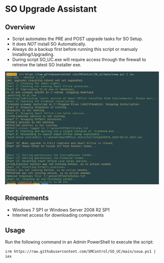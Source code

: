 # SO Upgrade Assistant

## Overview

- Script automates the PRE and POST upgrade tasks for SO Setup.
- It does *NOT* install SO Automatically.
- Always do a backup first before running this script or manualy Installing/Upgrading.
- During script SO_UC.exe will require access through the firewall to retreive the latest SO Installer exe.

![Screenshot of Smart Office Upgrade Client](https://github.com/SMControl/SO_UC/raw/main/2024-06-23_1230.png)

## Requirements

- Windows 7 SP1 or Windows Server 2008 R2 SP1
- Internet access for downloading components

## Usage

Run the following command in an Admin PowerShell to execute the script:
```
irm https://raw.githubusercontent.com/SMControl/SO_UC/main/soua.ps1 | iex
```

